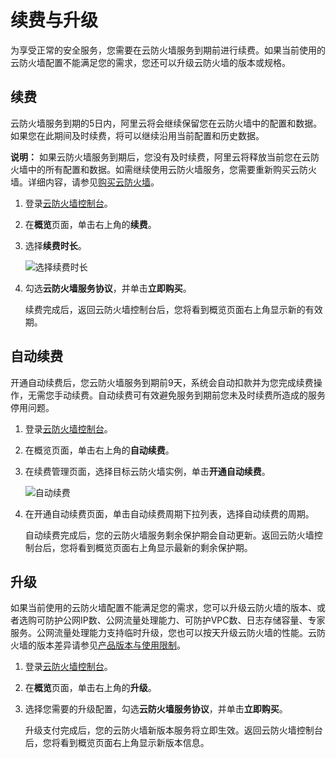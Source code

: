 # 续费与升级

为享受正常的安全服务，您需要在云防火墙服务到期前进行续费。如果当前使用的云防火墙配置不能满足您的需求，您还可以升级云防火墙的版本或规格。

## 续费

云防火墙服务到期的5日内，阿里云将会继续保留您在云防火墙中的配置和数据。如果您在此期间及时续费，将可以继续沿用当前配置和历史数据。

**说明：** 如果云防火墙服务到期后，您没有及时续费，阿里云将释放当前您在云防火墙中的所有配置和数据。如需继续使用云防火墙服务，您需要重新购买云防火墙。详细内容，请参见[购买云防火墙](/cn.zh-CN/计费与开通服务/购买云防火墙服务.md)。

1.  登录[云防火墙控制台](https://yundun.console.aliyun.com/?p=cfwnext)。

2.  在**概览**页面，单击右上角的**续费**。

3.  选择**续费时长**。

    ![选择续费时长](https://static-aliyun-doc.oss-accelerate.aliyuncs.com/assets/img/zh-CN/6429279951/p11650.png)

4.  勾选**云防火墙服务协议**，并单击**立即购买**。

    续费完成后，返回云防火墙控制台后，您将看到概览页面右上角显示新的有效期。


## 自动续费

开通自动续费后，您云防火墙服务到期前9天，系统会自动扣款并为您完成续费操作，无需您手动续费。自动续费可有效避免服务到期前您未及时续费所造成的服务停用问题。

1.  登录[云防火墙控制台](https://yundun.console.aliyun.com/?p=cfwnext)。

2.  在概览页面，单击右上角的**自动续费**。

3.  在续费管理页面，选择目标云防火墙实例，单击**开通自动续费**。

    ![自动续费](https://static-aliyun-doc.oss-accelerate.aliyuncs.com/assets/img/zh-CN/9064975061/p184121.png)

4.  在开通自动续费页面，单击自动续费周期下拉列表，选择自动续费的周期。

    自动续费完成后，您的云防火墙服务剩余保护期会自动更新。返回云防火墙控制台后，您将看到概览页面右上角显示最新的剩余保护期。


## 升级

如果当前使用的云防火墙配置不能满足您的需求，您可以升级云防火墙的版本、或者选购可防护公网IP数、公网流量处理能力、可防护VPC数、日志存储容量、专家服务。公网流量处理能力支持临时升级，您也可以按天升级云防火墙的性能。云防火墙的版本差异请参见[产品版本与使用限制](/cn.zh-CN/产品简介/产品版本与使用限制.md)。

1.  登录[云防火墙控制台](https://yundun.console.aliyun.com/?p=cfwnext)。

2.  在**概览**页面，单击右上角的**升级**。

3.  选择您需要的升级配置，勾选**云防火墙服务协议**，并单击**立即购买**。

    升级支付完成后，您的云防火墙新版本服务将立即生效。返回云防火墙控制台后，您将看到概览页面右上角显示新版本信息。


